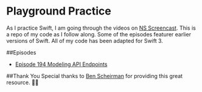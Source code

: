 # Playground Practice

As I practice Swift, I am going through the videos on [NS Screencast](http://nsscreencast.com/about). This is a repo of my code as I follow along. Some of the episodes featurer earlier versions of Swift. All of my code has been adapted for Swift 3.

##Episodes
* [Episode 194 Modeling API Endpoints](http://nsscreencast.com/episodes/194-modeling-api-endpoints) 

##Thank You
Special thanks to [Ben Scheirman](https://twitter.com/subdigital) for providing this great resource. 👍🏼
